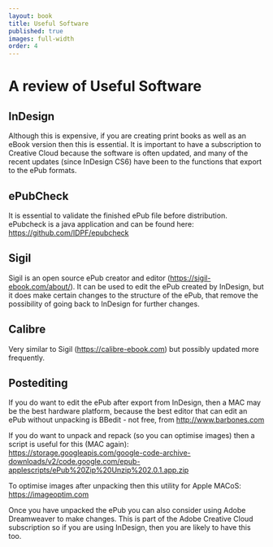 ```yaml
---
layout: book
title: Useful Software
published: true
images: full-width
order: 4
---
```

# A review of Useful Software

## InDesign
Although this is expensive, if you are creating print books as well as an eBook version then this is essential. It is important to have a subscription to Creative Cloud because the software is often updated, and many of the recent updates (since InDesign CS6) have been to the functions that export to the ePub formats.

## ePubCheck
It is essential to validate the finished ePub file before distribution. ePubcheck is a java application and can be found here: https://github.com/IDPF/epubcheck

## Sigil
Sigil is an open source ePub creator and editor (https://sigil-ebook.com/about/). It can be used to edit the ePub created by InDesign, but it does make certain changes to the structure of the ePub, that remove the possibility of going back to InDesign for further changes.

## Calibre
Very similar to Sigil (https://calibre-ebook.com) but possibly updated more frequently.

## Postediting
If you do want to edit the ePub after export from InDesign, then a MAC may be the best hardware platform, because the best editor that can edit an ePub without unpacking is BBedit - not free, from http://www.barbones.com

If you do want to unpack and repack (so you can optimise images) then a script is useful for this (MAC again): https://storage.googleapis.com/google-code-archive-downloads/v2/code.google.com/epub-applescripts/ePub%20Zip%20Unzip%202.0.1.app.zip

To optimise images after unpacking then this utility for Apple MACoS: https://imageoptim.com

Once you have unpacked the ePub you can also consider using Adobe Dreamweaver to make changes. This is part of the Adobe Creative Cloud subscription so if you are using InDesign, then you are likely to have this too.
